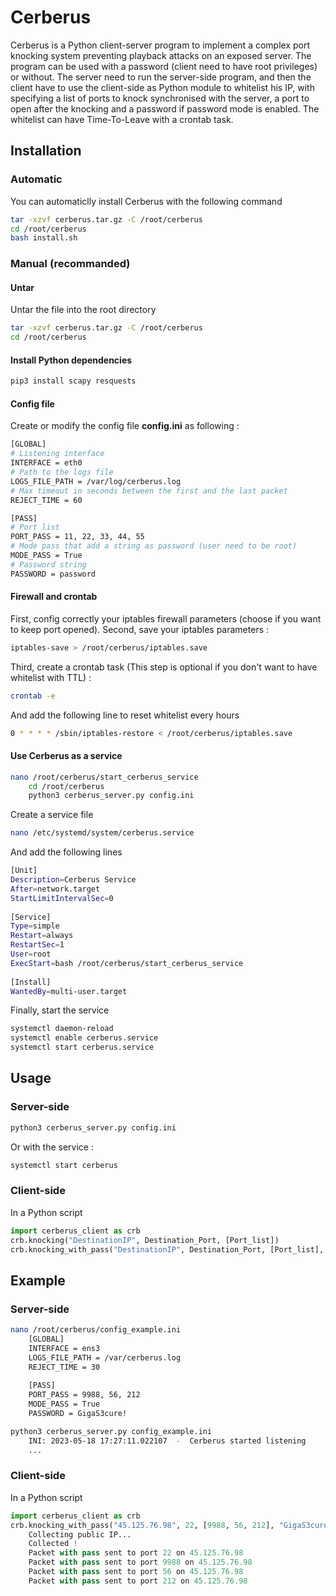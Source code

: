 # Cerberus
Cerberus is a Python client-server program to implement a complex port knocking system preventing playback attacks on an exposed server. The program can be used with a password (client need to have root privileges) or without.
The server need to run the server-side program, and then the client have to use the client-side as Python module to whitelist his IP, with specifying a list of ports to knock synchronised with the server, a port to open after the knocking and a password if password mode is enabled. The whitelist can have Time-To-Leave with a crontab task.

## Installation
### Automatic
You can automaticlly install Cerberus with the following command
```bash
tar -xzvf cerberus.tar.gz -C /root/cerberus
cd /root/cerberus
bash install.sh
```

### Manual (recommanded)
#### Untar
Untar the file into the root directory
```bash
tar -xzvf cerberus.tar.gz -C /root/cerberus
cd /root/cerberus
```

#### Install Python dependencies
```bash
pip3 install scapy resquests
```

#### Config file
Create or modify the config file **config.ini** as following :
```bash
[GLOBAL]
# Listening interface
INTERFACE = eth0
# Path to the logs file
LOGS_FILE_PATH = /var/log/cerberus.log
# Max timeout in seconds between the first and the last packet
REJECT_TIME = 60

[PASS]
# Port list
PORT_PASS = 11, 22, 33, 44, 55
# Mode pass that add a string as password (user need to be root)
MODE_PASS = True
# Password string
PASSWORD = password
```

#### Firewall and crontab
First, config correctly your iptables firewall parameters (choose if you want to keep port opened).
Second, save your iptables parameters :
```bash
iptables-save > /root/cerberus/iptables.save
```
Third, create a crontab task (This step is optional if you don't want to have whitelist with TTL) :
```bash
crontab -e
```
And add the following line to reset whitelist every hours
```bash
0 * * * * /sbin/iptables-restore < /root/cerberus/iptables.save
```

#### Use Cerberus as a service
```bash
nano /root/cerberus/start_cerberus_service
	cd /root/cerberus
	python3 cerberus_server.py config.ini
```
Create a service file
```bash
nano /etc/systemd/system/cerberus.service
```
And add the following lines
```bash
[Unit]  
Description=Cerberus Service  
After=network.target  
StartLimitIntervalSec=0  
  
[Service]  
Type=simple  
Restart=always  
RestartSec=1  
User=root  
ExecStart=bash /root/cerberus/start_cerberus_service  
  
[Install]  
WantedBy=multi-user.target
```
Finally, start the service
```bash
systemctl daemon-reload  
systemctl enable cerberus.service  
systemctl start cerberus.service
```

## Usage
### Server-side
```bash
python3 cerberus_server.py config.ini
```
Or with the service :
```bash
systemctl start cerberus
```

### Client-side
In a Python script
```python
import cerberus_client as crb
crb.knocking("DestinationIP", Destination_Port, [Port_list])
crb.knocking_with_pass("DestinationIP", Destination_Port, [Port_list], "Password") # With root privileges
```

## Example
### Server-side
```bash
nano /root/cerberus/config_example.ini
	[GLOBAL]
	INTERFACE = ens3
	LOGS_FILE_PATH = /var/cerberus.log
	REJECT_TIME = 30
	
	[PASS]
	PORT_PASS = 9988, 56, 212
	MODE_PASS = True
	PASSWORD = GigaS3cure!

python3 cerberus_server.py config_example.ini
	INI: 2023-05-18 17:27:11.022107  -  Cerberus started listening
	...
```

### Client-side
In a Python script
```python
import cerberus_client as crb
crb.knocking_with_pass("45.125.76.98", 22, [9988, 56, 212], "GigaS3cure!")
	Collecting public IP...
	Collected !
	Packet with pass sent to port 22 on 45.125.76.98
	Packet with pass sent to port 9988 on 45.125.76.98
	Packet with pass sent to port 56 on 45.125.76.98
	Packet with pass sent to port 212 on 45.125.76.98
```